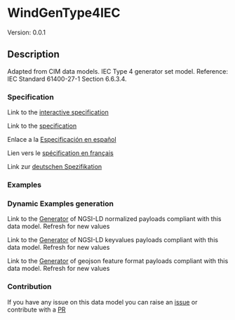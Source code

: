 # WindGenType4IEC
Version: 0.0.1

## Description 

Adapted from CIM data models. IEC Type 4 generator set model.  Reference: IEC Standard 61400-27-1 Section 6.6.3.4.
### Specification

Link to the [interactive specification](https://swagger.lab.fiware.org/?url=https://smart-data-models.github.io/dataModel.EnergyCIM/WindGenType4IEC/swagger.yaml)

Link to the [specification](https://github.com/smart-data-models/dataModel.EnergyCIM/blob/master/WindGenType4IEC/doc/spec.md)

Enlace a la [Especificación en español](https://github.com/smart-data-models/dataModel.EnergyCIM/blob/master/WindGenType4IEC/doc/spec_ES.md)

Lien vers le [spécification en français](https://github.com/smart-data-models/dataModel.EnergyCIM/blob/master/WindGenType4IEC/doc/spec_FR.md)

Link zur [deutschen Spezifikation](https://github.com/smart-data-models/dataModel.EnergyCIM/blob/master/WindGenType4IEC/doc/spec_DE.md)
### Examples
### Dynamic Examples generation

Link to the [Generator](https://smartdatamodels.org/extra/ngsi-ld_generator.php?schemaUrl=https://raw.githubusercontent.com/smart-data-models/dataModel.EnergyCIM/master/WindGenType4IEC/schema.json&email=info@smartdatamodels.org) of NGSI-LD normalized payloads compliant with this data model. Refresh for new values

Link to the [Generator](https://smartdatamodels.org/extra/ngsi-ld_generator_keyvalues.php?schemaUrl=https://raw.githubusercontent.com/smart-data-models/dataModel.EnergyCIM/master/WindGenType4IEC/schema.json&email=info@smartdatamodels.org) of NGSI-LD keyvalues payloads compliant with this data model. Refresh for new values

Link to the [Generator](https://smartdatamodels.org/extra/geojson_features_generator.php?schemaUrl=https://raw.githubusercontent.com/smart-data-models/dataModel.EnergyCIM/master/WindGenType4IEC/schema.json&email=info@smartdatamodels.org) of geojson feature format payloads compliant with this data model. Refresh for new values
### Contribution

 If you have any issue on this data model you can raise an [issue](https://github.com/smart-data-models/dataModel.EnergyCIM/issues)  or contribute with a [PR](https://github.com/smart-data-models/dataModel.EnergyCIM/pulls)